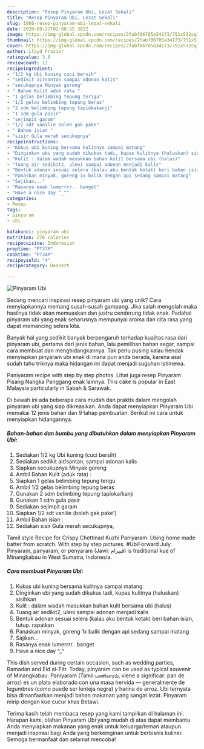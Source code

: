 ```yaml
---
description: "Resep Pinyaram Ubi, Lezat Sekali"
title: "Resep Pinyaram Ubi, Lezat Sekali"
slug: 1066-resep-pinyaram-ubi-lezat-sekali
date: 2020-09-27T02:08:55.382Z
image: https://img-global.cpcdn.com/recipes/2fabf06705a34173/751x532cq70/pinyaram-ubi-foto-resep-utama.jpg
thumbnail: https://img-global.cpcdn.com/recipes/2fabf06705a34173/751x532cq70/pinyaram-ubi-foto-resep-utama.jpg
cover: https://img-global.cpcdn.com/recipes/2fabf06705a34173/751x532cq70/pinyaram-ubi-foto-resep-utama.jpg
author: Lloyd Frazier
ratingvalue: 3.8
reviewcount: 12
recipeingredient:
- "1/2 kg Ubi kuning cuci bersih"
- "sedikit airsantan sampai adonan kalis"
- "secukupnya Minyak goreng"
- " Bahan Kulit aduk rata "
- "1 gelas belimbing tepung terigu"
- "1/2 gelas belimbing tepung beras"
- "2 sdm belimbing tepung tapiokakanji"
- "1 sdm gula pasir"
- "sejimpit garam"
- "1/2 sdt vanilie boleh gak pake"
- " Bahan isian "
- "sisir Gula merah secukupnya"
recipeinstructions:
- "Kukus ubi kuning bersama kulitnya sampai matang"
- "Dinginkan ubi yang sudah dikukus tadi, kupas kulitnya (haluskan) sisihkan"
- "Kulit : dalam wadah masukkan bahan kulit bersama ubi (halus)"
- "Tuang air sedikit2, uleni sampai adonan menjadi kalis"
- "Bentuk adonan sesuai selera (kalau aku bentuk kotak) beri bahan isian, tutup. rapatkan"
- "Panaskan minyak, goreng 1x balik dengan api sedang sampai matang"
- "Sajikan..."
- "Rasanya enak lumerrrr.. banget"
- "Have a nice day ^_^"
categories:
- Resep
tags:
- pinyaram
- ubi

katakunci: pinyaram ubi 
nutrition: 276 calories
recipecuisine: Indonesian
preptime: "PT37M"
cooktime: "PT34M"
recipeyield: "4"
recipecategory: Dessert

---
```



![Pinyaram Ubi](https://img-global.cpcdn.com/recipes/2fabf06705a34173/751x532cq70/pinyaram-ubi-foto-resep-utama.jpg)

Sedang mencari inspirasi resep pinyaram ubi yang unik? Cara menyiapkannya memang susah-susah gampang. Jika salah mengolah maka hasilnya tidak akan memuaskan dan justru cenderung tidak enak. Padahal pinyaram ubi yang enak seharusnya mempunyai aroma dan cita rasa yang dapat memancing selera kita.

Banyak hal yang sedikit banyak berpengaruh terhadap kualitas rasa dari pinyaram ubi, pertama dari jenis bahan, lalu pemilihan bahan segar, sampai cara membuat dan menghidangkannya. Tak perlu pusing kalau hendak menyiapkan pinyaram ubi enak di mana pun anda berada, karena asal sudah tahu triknya maka hidangan ini dapat menjadi suguhan istimewa.

Paniyaram recipe with step by step photos. Lihat juga resep Pinyaram Pisang Nangka Panggang enak lainnya. This cake is popular in East Malaysia particularly in Sabah &amp; Sarawak.


Di bawah ini ada beberapa cara mudah dan praktis dalam mengolah pinyaram ubi yang siap dikreasikan. Anda dapat menyiapkan Pinyaram Ubi memakai 12 jenis bahan dan 9 tahap pembuatan. Berikut ini cara untuk menyiapkan hidangannya.

<!--inarticleads1-->

##### Bahan-bahan dan bumbu yang dibutuhkan dalam menyiapkan Pinyaram Ubi:

1. Sediakan 1/2 kg Ubi kuning (cuci bersih)
1. Sediakan sedikit air/santan, sampai adonan kalis
1. Siapkan secukupnya Minyak goreng
1. Ambil  Bahan Kulit (aduk rata) :
1. Siapkan 1 gelas belimbing tepung terigu
1. Ambil 1/2 gelas belimbing tepung beras
1. Gunakan 2 sdm belimbing tepung tapioka/kanji
1. Gunakan 1 sdm gula pasir
1. Sediakan sejimpit garam
1. Siapkan 1/2 sdt vanilie (boleh gak pake&#39;)
1. Ambil  Bahan isian :
1. Sediakan sisir Gula merah secukupnya,


Tamil style Recipe for Crispy Chettinad Kuzhi Paniyaram. Using home made batter from scratch. With step by step pictures. #UbiForward July. Pinyaram, panyaram, or penyaram (Jawi: ڤيڽرام) is traditional kue of Minangkabau in West Sumatra, Indonesia. 

<!--inarticleads2-->

##### Cara membuat Pinyaram Ubi:

1. Kukus ubi kuning bersama kulitnya sampai matang
1. Dinginkan ubi yang sudah dikukus tadi, kupas kulitnya (haluskan) sisihkan
1. Kulit : dalam wadah masukkan bahan kulit bersama ubi (halus)
1. Tuang air sedikit2, uleni sampai adonan menjadi kalis
1. Bentuk adonan sesuai selera (kalau aku bentuk kotak) beri bahan isian, tutup. rapatkan
1. Panaskan minyak, goreng 1x balik dengan api sedang sampai matang
1. Sajikan...
1. Rasanya enak lumerrrr.. banget
1. Have a nice day ^_^


This dish served during certain occasion, such as wedding parties, Ramadan and Eid al-Fitr. Today, pinyaram can be used as typical souvenir of Minangkabau. Paniyaram (Tamil:பணியாரம், viene a significar: pan de arroz) es un plato elaborado con una masa hervida — generalmente de legumbres (como puede ser lenteja negra) y harina de arroz. Ubi ternyata bisa dimanfaatkan menjadi bahan makanan yang sangat lezat. Pinyaram mirip dengan kue cucur khas Betawi. 

Terima kasih telah membaca resep yang kami tampilkan di halaman ini. Harapan kami, olahan Pinyaram Ubi yang mudah di atas dapat membantu Anda menyiapkan makanan yang enak untuk keluarga/teman ataupun menjadi inspirasi bagi Anda yang berkeinginan untuk berbisnis kuliner. Semoga bermanfaat dan selamat mencoba!
